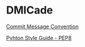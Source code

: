 # DMICade

[Commit Message Convention](hhttps://github.com/DMI-CADE/dmicade-main/wiki/Commit-Message-Convention)

[Pyhton Style Guide - PEP8](https://www.python.org/dev/peps/pep-0008/)
